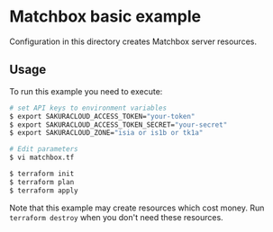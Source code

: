 # Matchbox basic example

Configuration in this directory creates Matchbox server resources.

## Usage

To run this example you need to execute:

```bash
# set API keys to environment variables
$ export SAKURACLOUD_ACCESS_TOKEN="your-token"
$ export SAKURACLOUD_ACCESS_TOKEN_SECRET="your-secret"
$ export SAKURACLOUD_ZONE="isia or is1b or tk1a"

# Edit parameters
$ vi matchbox.tf

$ terraform init
$ terraform plan
$ terraform apply
```

Note that this example may create resources which cost money. Run `terraform destroy` when you don't need these resources.

